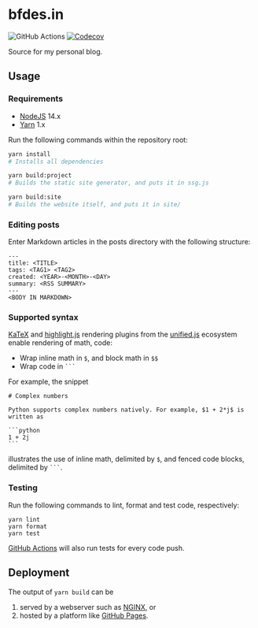 # bfdes.in

![GitHub Actions](https://github.com/bfdes/bfdes.in/workflows/Test/badge.svg)
[![Codecov](https://codecov.io/gh/bfdes/bfdes.in/branch/master/graph/badge.svg)](https://codecov.io/gh/bfdes/bfdes.github.io)

Source for my personal blog.

## Usage

### Requirements

- [NodeJS](https://nodejs.org/en/) 14.x
- [Yarn](https://classic.yarnpkg.com) 1.x

Run the following commands within the repository root:

```bash
yarn install
# Installs all dependencies

yarn build:project
# Builds the static site generator, and puts it in ssg.js

yarn build:site
# Builds the website itself, and puts it in site/
```

### Editing posts

Enter Markdown articles in the posts directory with the following structure:

```
---
title: <TITLE>
tags: <TAG1> <TAG2>
created: <YEAR>-<MONTH>-<DAY>
summary: <RSS SUMMARY>
---
<BODY IN MARKDOWN>
```

### Supported syntax

[KaTeX](https://katex.org) and [highlight.js](https://highlightjs.org) rendering plugins from the [unified.js](https://unifiedjs.com) ecosystem enable rendering of math, code:

- Wrap inline math in `$`, and block math in `$$`
- Wrap code in ` ``` `

For example, the snippet

````
# Complex numbers

Python supports complex numbers natively. For example, $1 + 2*j$ is written as

```python
1 + 2j
```
````

illustrates the use of inline math, delimited by `$`, and fenced code blocks, delimited by ` ``` `.

### Testing

Run the following commands to lint, format and test code, respectively:

```plaintext
yarn lint
yarn format
yarn test
```

[GitHub Actions](https://github.com/bfdes/bfdes.github.io/actions) will also run tests for every code push.

## Deployment

The output of `yarn build` can be

1. served by a webserver such as [NGINX](https://www.nginx.com/), or
2. hosted by a platform like [GitHub Pages](https://pages.github.com/).
